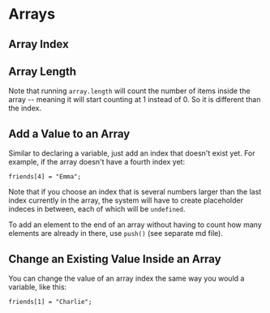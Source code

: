 # Arrays

## Array Index

## Array Length

Note that running `array.length` will count the number of items inside the array -- meaning it will start counting at 1 instead of 0. So it is different than the index.

## Add a Value to an Array

Similar to declaring a variable, just add an index that doesn't exist yet. For example, if the array doesn't have a fourth index yet:

`friends[4] = "Emma";`

Note that if you choose an index that is several numbers larger than the last index currently in the array, the system will have to create placeholder indeces in between, each of which will be `undefined`.

To add an element to the end of an array without having to count how many elements are already in there, use `push()` (see separate md file).

## Change an Existing Value Inside an Array

You can change the value of an array index the same way you would a variable, like this:

`friends[1] = "Charlie";`

